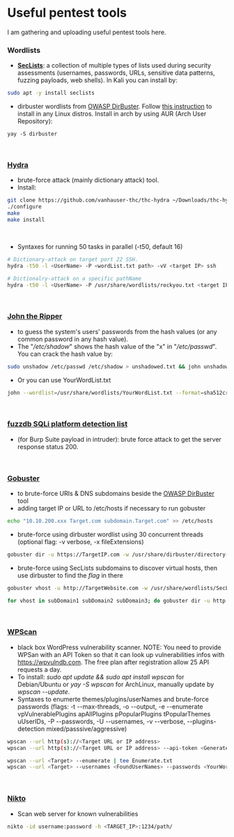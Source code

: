 # Useful pentest tools
I am gathering and uploading useful pentest tools here.

### **Wordlists**
- [**SecLists**](https://github.com/danielmiessler/SecLists): a collection of multiple types of lists used during security assessments (usernames, passwords, URLs, sensitive data patterns, fuzzing payloads, web shells). In Kali you can install by:
```bash
sudo apt -y install seclists
```
- dirbuster wordlists from [OWASP DirBuster](https://www.kali.org/tools/dirbuster/). Follow [this instruction](https://saulenas.com/How-to-install-DirBuster-on-Linux/) to install in any Linux distros. Install in arch by using AUR (Arch User Repository):
```
yay -S dirbuster
```
<br/>

### [**Hydra**](https://github.com/vanhauser-thc/thc-hydra)
- brute-force attack (mainly dictionary attack) tool.
- Install:
```bash
git clone https://github.com/vanhauser-thc/thc-hydra ~/Downloads/thc-hydra && cd ~/Downloads/thc-hydra
./configure
make
make install
```
<br/>

- Syntaxes for running 50 tasks in parallel (-t50, default 16)
```bash
# Dictionary-attack on target port 22 SSH.
hydra -t50 -l <UserName> -P <wordList.txt path> -vV <target IP> ssh

# Dictionalry-attack on a specific pathName
hydra -t50 -l <UserName> -P /usr/share/wordlists/rockyou.txt <target IP> http-get "/pathName"    
```
<br/>

### [**John the Ripper**](https://github.com/openwall/john)
- to guess the system's users' passwords from the hash values (or any common password in any hash value).
- The "_/etc/shadow_" shows the hash value of the "x" in "_/etc/passwd_". You can crack the hash value by:
```bash
sudo unshadow /etc/passwd /etc/shadow > unshadowed.txt && john unshadowed.txt && john --show unshadowed.txt
```
- Or you can use YourWordList.txt
```bash
john --wordlist=/usr/share/wordlists/YourWordList.txt --format=sha512crypt unshadowed.txt
```
<br/>

### [**fuzzdb** SQLi platform detection list](https://github.com/fuzzdb-project/fuzzdb/blob/master/attack/sql-injection/detect/xplatform.txt)
- (for Burp Suite payload in intruder): brute force attack to get the server response status 200.
<br/>

### [**Gobuster**](https://github.com/OJ/gobuster)
- to brute-force URIs & DNS subdomains beside the [OWASP DirBuster](https://www.kali.org/tools/dirbuster/) tool
- adding target IP or URL to /etc/hosts if necessary to run gobuster
```bash
echo "10.10.200.xxx Target.com subdomain.Target.com" >> /etc/hosts

```
- brute-force using dirbuster wordlist using 30 concurrent threads (optional flag: -v verbose, -x fileExtensions)
```bash
gobuster dir -u https://TargetIP.com -w /usr/share/dirbuster/directory-list-2.3-medium.txt -x php,phtml,css,js,json,html,txt,py,sh -t30
```
- brute-force using SecLists subdomains to discover virtual hosts, then use dirbuster to find the _flag_ in there
```bash
gobuster vhost -u http://TargetWebsite.com -w /usr/share/wordlists/SecLists/Discovery/DNS/subdomains-top1million-5000.txt -t30

for vhost in subDomain1 subDomain2 subDomain3; do gobuster dir -u http://${vhost}.TargetWebsite.com -w /usr/share/dirbuster/directory-list-2.3-small.txt -x php,txt -t30 -o Output.txt ; done
```
<br/>

### [**WPScan**](https://github.com/wpscanteam/wpscan)
- black box WordPress vulnerability scanner. NOTE: You need to provide WPSan with an API Token so that it can look up vulnerabilities infos with https://wpvulndb.com. The free plan after registration allow 25 API requests a day.
- To install: _sudo apt update && sudo apt install wpscan_ for Debian/Ubuntu or _yay -S wpscan_ for ArchLinux, manually update by _wpscan --update_.
- Syntaxes to enumerte themes/plugins/userNames and brute-force passwords (flags: -t --max-threads, -o --output, -e --enumerate vpVulnerablePlugins apAllPlugins pPopularPlugins tPopularThemes uUserIDs, -P --passwords, -U --usernames, -v --verbose, --plugins-detection mixed/passsive/aggressive)
```bash
wpscan --url http(s)://<Target URL or IP address>
wpscan --url http(s)://<Target URL or IP address> --api-token <Generated_Token_from_your_login_profile>

wpscan --url <Target> --enumerate | tee Enumerate.txt
wpscan --url <Target> --usernames <FoundUserNames> --passwords <YourWordList.txt> | tee Credentials.txt
```
<br/>

### [**Nikto**](https://github.com/sullo/nikto)
- Scan web server for known vulnerabilities
```bash
nikto -id username:password -h <TARGET_IP>:1234/path/
```
<br/>